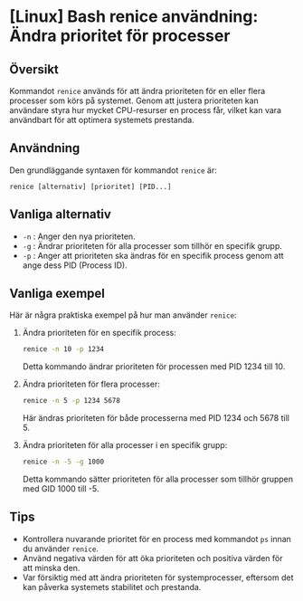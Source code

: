 # [Linux] Bash renice användning: Ändra prioritet för processer

## Översikt
Kommandot `renice` används för att ändra prioriteten för en eller flera processer som körs på systemet. Genom att justera prioriteten kan användare styra hur mycket CPU-resurser en process får, vilket kan vara användbart för att optimera systemets prestanda.

## Användning
Den grundläggande syntaxen för kommandot `renice` är:

```
renice [alternativ] [prioritet] [PID...]
```

## Vanliga alternativ
- `-n` : Anger den nya prioriteten.
- `-g` : Ändrar prioriteten för alla processer som tillhör en specifik grupp.
- `-p` : Anger att prioriteten ska ändras för en specifik process genom att ange dess PID (Process ID).

## Vanliga exempel
Här är några praktiska exempel på hur man använder `renice`:

1. Ändra prioriteten för en specifik process:
   ```bash
   renice -n 10 -p 1234
   ```
   Detta kommando ändrar prioriteten för processen med PID 1234 till 10.

2. Ändra prioriteten för flera processer:
   ```bash
   renice -n 5 -p 1234 5678
   ```
   Här ändras prioriteten för både processerna med PID 1234 och 5678 till 5.

3. Ändra prioriteten för alla processer i en specifik grupp:
   ```bash
   renice -n -5 -g 1000
   ```
   Detta kommando sätter prioriteten för alla processer som tillhör gruppen med GID 1000 till -5.

## Tips
- Kontrollera nuvarande prioritet för en process med kommandot `ps` innan du använder `renice`.
- Använd negativa värden för att öka prioriteten och positiva värden för att minska den.
- Var försiktig med att ändra prioriteten för systemprocesser, eftersom det kan påverka systemets stabilitet och prestanda.